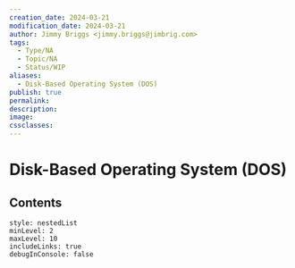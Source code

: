 ```yaml
---
creation_date: 2024-03-21
modification_date: 2024-03-21
author: Jimmy Briggs <jimmy.briggs@jimbrig.com>
tags:
  - Type/NA
  - Topic/NA
  - Status/WIP
aliases:
  - Disk-Based Operating System (DOS)
publish: true
permalink:
description:
image:
cssclasses:
---
```



# Disk-Based Operating System (DOS)

## Contents

```table-of-contents
style: nestedList
minLevel: 2
maxLevel: 10
includeLinks: true
debugInConsole: false
```
